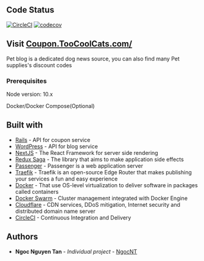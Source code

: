 ## Code Status

[![CircleCI](https://circleci.com/gh/tanngoc93/CouponFrontend.svg?style=shield)](https://circleci.com/gh/tanngoc93/CouponFrontend/tree/master) [![codecov](https://codecov.io/gh/tanngoc93/CouponFrontend/branch/master/graph/badge.svg)](https://codecov.io/gh/tanngoc93/CouponFrontend)

## Visit [Coupon.TooCoolCats.com/](https://coupon.toocoolcats.com/)

Pet blog is a dedicated dog news source, you can also find many Pet supplies's discount codes

### Prerequisites

Node version: 10.x

Docker/Docker Compose(Optional)

## Built with

* [Rails](https://rubyonrails.org/) - API for coupon service
* [WordPress](https://wordpress.org/) - API for blog service
* [NextJS](https://nextjs.org/) - The React Framework for server side rendering
* [Redux Saga](https://redux-saga.js.org/) - The library that aims to make application side effects
* [Passenger](https://www.phusionpassenger.com/) - Passenger is a web application server
* [Traefik](https://containo.us/traefik/) - Traefik is an open-source Edge Router that makes publishing your services a fun and easy experience
* [Docker](https://docs.docker.com/) - That use OS-level virtualization to deliver software in packages called containers
* [Docker Swarm](https://docs.docker.com/engine/swarm/) - Cluster management integrated with Docker Engine
* [Cloudflare](https://www.cloudflare.com/) - CDN services, DDoS mitigation, Internet security and distributed domain name server
* [CircleCI](https://circleci.com/) - Continuous Integration and Delivery

## Authors

* **Ngoc Nguyen Tan** - *Individual project* - [NgocNT](https://github.com/tanngoc93)
